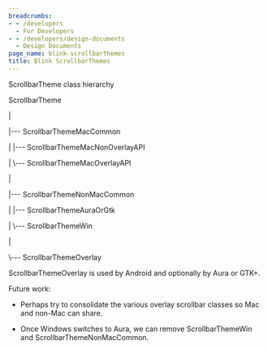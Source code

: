 ```yaml
---
breadcrumbs:
- - /developers
  - For Developers
- - /developers/design-documents
  - Design Documents
page_name: blink-scrollbarthemes
title: Blink ScrollbarThemes
---
```


ScrollbarTheme class hierarchy

ScrollbarTheme

|

|--- ScrollbarThemeMacCommon

| |--- ScrollbarThemeMacNonOverlayAPI

| \\--- ScrollbarThemeMacOverlayAPI

|

|--- ScrollbarThemeNonMacCommon

| |--- ScrollbarThemeAuraOrGtk

| \\--- ScrollbarThemeWin

|

\\--- ScrollbarThemeOverlay

ScrollbarThemeOverlay is used by Android and optionally by Aura or GTK+.

Future work:

- Perhaps try to consolidate the various overlay scrollbar classes so Mac and
non-Mac can share.

- Once Windows switches to Aura, we can remove ScrollbarThemeWin and
ScrollbarThemeNonMacCommon.
